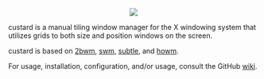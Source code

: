 <div align="center">
<img src="contrib/header.png"><br>
</div>

custard is a manual tiling window manager for the X windowing system that
utilizes grids to both size and position windows on the screen.

custard is based on [2bwm](https://github.com/venam/2bwm),
[swm](https://github.com/dcat/swm), [subtle](https://subtle.subforge.org/),
and [howm](https://github.com/HarveyHunt/howm).

For usage, installation, configuration, and/or usage, consult the GitHub
[wiki](https://github.com/Sweets/custard/wiki).
